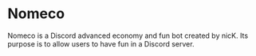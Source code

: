 # Nomeco
Nomeco is a Discord advanced economy and fun bot created by nicK. Its purpose is to allow users to have fun in a Discord server.
